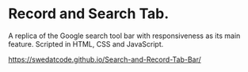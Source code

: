 # Record and Search Tab. 

A replica of the Google search tool bar with responsiveness as its main feature. Scripted in HTML, CSS and JavaScript.

https://swedatcode.github.io/Search-and-Record-Tab-Bar/
